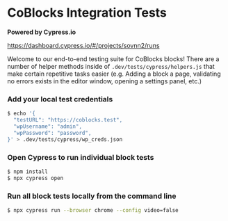 # CoBlocks Integration Tests

**Powered by Cypress.io**

https://dashboard.cypress.io/#/projects/sovnn2/runs

Welcome to our end-to-end testing suite for CoBlocks blocks! There are a number of helper methods inside of `.dev/tests/cypress/helpers.js` that make certain repetitive tasks easier (e.g. Adding a block a page, validating no errors exists in the editor window, opening a settings panel, etc.)

### Add your local test credentials
```bash
$ echo '{
  "testURL": "https://coblocks.test",
  "wpUsername": "admin",
  "wpPassword": "password",
}' > .dev/tests/cypress/wp_creds.json
```

### Open Cypress to run individual block tests
```bash
$ npm install
$ npx cypress open
```

### Run all block tests locally from the command line
```bash
$ npx cypress run --browser chrome --config video=false
```
